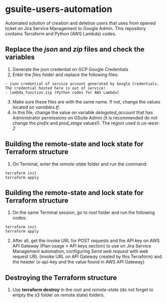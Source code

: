 # gsuite-users-automation
Automated solution of creation and deletion users that uses from opened ticket on Jira Service Management to Google Admin.
This repository contains Terraform and Python (AWS Lambda) codes.

## Replace the *json* and *zip* files and check the variables
1. Generate the json credential on GCP Google Credentials
2. Enter the *files* folder and replace the following files:
```
- json credential of service account generated by Google Credentials. The credential hosted here is out of service!
- lambda_function.zip (Python codes for AWS Lambda)
```
3. Make sure these files are with the same name. If not, change the values located on *variables.tf*.
4. In this file, change the value on variable *delegated_account* that has Administrator permissions on GSuite Admin (it is recommended do not change the *prefix* and *prod_stage* values!). The region used is *us-west-2*

## Building the remote-state and lock state for Terraform structure
1. On Terminal, enter the *remote-state* folder and run the command:
```
terraform init
terraform apply
```

## Building the remote-state and lock state for Terraform structure
1. On the same Terminal session, go to *root* folder and run the following codes:
```
terraform init
terraform apply
```
2. After all, get the invoke URL for POST requests and the API key on AWS API Gateway (Plan usage > API keys section) to use on Jira Service Management automation, configuring *Send web request* with web request URL (invoke URL on API Gateway created by this Terraform) and the header (x-api-key and the value found in AWS API Gateway)

## Destroying the Terraform structure
1. Use **terraform destroy** in the *root* and *remote-state* (do not forget to empty the s3 folder on remote state) folders.
